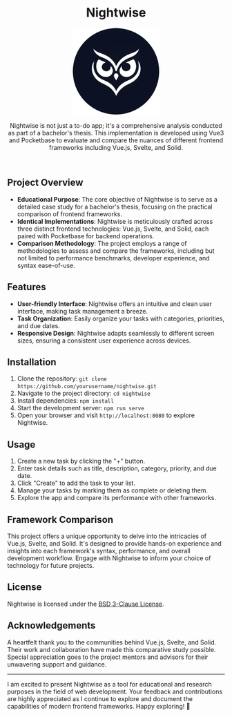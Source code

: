 <h1 align="center">Nightwise</h1>

<p align="center">
<img src=".github/nightwise-readme-rounded.jpeg" alt="Nightwise Logo" style="width: 200px;">
</p>

<p align="center">Nightwise is not just a to-do app; it's a comprehensive analysis conducted as part of a bachelor's thesis. This implementation is developed using Vue3 and Pocketbase to evaluate and compare the nuances of different frontend frameworks including Vue.js, Svelte, and Solid.</p>

<br>

## Project Overview

- **Educational Purpose**: The core objective of Nightwise is to serve as a detailed case study for a bachelor's thesis, focusing on the practical comparison of frontend frameworks.
- **Identical Implementations**: Nightwise is meticulously crafted across three distinct frontend technologies: Vue.js, Svelte, and Solid, each paired with Pocketbase for backend operations.
- **Comparison Methodology**: The project employs a range of methodologies to assess and compare the frameworks, including but not limited to performance benchmarks, developer experience, and syntax ease-of-use.


 ## Features

- **User-friendly Interface**: Nightwise offers an intuitive and clean user interface, making task management a breeze.
- **Task Organization**: Easily organize your tasks with categories, priorities, and due dates.
- **Responsive Design**: Nightwise adapts seamlessly to different screen sizes, ensuring a consistent user experience across devices.


## Installation

1. Clone the repository: `git clone https://github.com/yourusername/nightwise.git`
2. Navigate to the project directory: `cd nightwise`
3. Install dependencies: `npm install`
4. Start the development server: `npm run serve`
5. Open your browser and visit `http://localhost:8080` to explore Nightwise.


## Usage

1. Create a new task by clicking the "+" button.
2. Enter task details such as title, description, category, priority, and due date.
3. Click "Create" to add the task to your list.
4. Manage your tasks by marking them as complete or deleting them.
5. Explore the app and compare its performance with other frameworks.


## Framework Comparison

This project offers a unique opportunity to delve into the intricacies of Vue.js, Svelte, and Solid. It's designed to provide hands-on experience and insights into each framework's syntax, performance, and overall development workflow. Engage with Nightwise to inform your choice of technology for future projects.


## License

Nightwise is licensed under the [BSD 3-Clause License](LICENSE).

## Acknowledgements

A heartfelt thank you to the communities behind Vue.js, Svelte, and Solid. Their work and collaboration have made this comparative study possible. Special appreciation goes to the project mentors and advisors for their unwavering support and guidance.

---

I am excited to present Nightwise as a tool for educational and research purposes in the field of web development. Your feedback and contributions are highly appreciated as I continue to explore and document the capabilities of modern frontend frameworks. Happy exploring! 🚀

